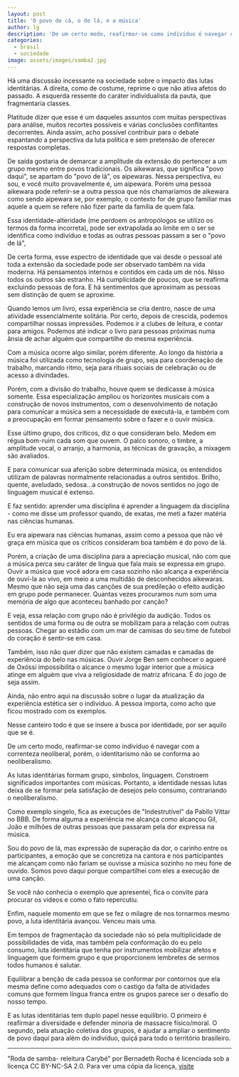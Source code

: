 ```yaml
---
layout: post
title: 'O povo de cá, o de lá, e a música'
author: lg
description: 'De um certo modo, reafirmar-se como indivíduo é navegar com a correnteza neoliberal, porém, o identitarismo não se conforma ao neoliberalismo.'
categories:
  - brasil
  - sociedade
image: assets/images/samba2.jpg
---
```


Há uma discussão incessante na sociedade sobre o impacto das lutas identitárias. A direita, como de costume, reprime o que não ativa afetos do passado. A esquerda ressente do caráter individualista da pauta, que fragmentaria classes.

Platitude dizer que esse é um daqueles assuntos com muitas perspectivas para análise, muitos recortes possíveis e várias conclusões conflitantes decorrentes. Ainda assim, acho possível contribuir para o debate espantando a perspectiva da luta política e sem pretensão de oferecer respostas completas.

De saída gostaria de demarcar a amplitude da extensão do pertencer a um grupo mesmo entre povos tradicionais. Os aikewaras, que significa "povo daqui", se apartam do "povo de lá", os aipewaras. Nessa perspectiva, eu sou, e você muito provavelmente é, um aipewara. Porém uma pessoa aikewara pode referir-se a outra pessoa que nós chamaríamos de aikewara como sendo aipewara se, por exemplo, o contexto for de grupo familiar mas aquele a quem se refere não fizer parte da família de quem fala.

Essa identidade-alteridade (me perdoem os antropólogos se utilizo os termos da forma incorreta), pode ser extrapolada ao limite em o ser se identifica como indivíduo e todas as outras pessoas passam a ser o "povo de lá",

De certa forma, esse espectro de identidade que vai desde o pessoal até toda a extensão da sociedade pode ser observado também na vida moderna. Há pensamentos internos e contidos em cada um de nós. Nisso todos os outros são estranho. Há cumplicidade de poucos, que se reafirma excluindo pessoas de fora. E há sentimentos que aproximam as pessoas sem distinção de quem se aproxime.

Quando lemos um livro, essa experiência se cria dentro, nasce de uma atividade essencialmente solitária. Por certo, depois de crescida, podemos compartilhar nossas impressões. Podemos ir a clubes de leitura, e contar para amigos. Podemos até indicar o livro para pessoas próximas numa ânsia de achar alguém que compartilhe do mesma experiência.

Com a música ocorre algo similar, porém diferente. Ao longo da história a música foi utilizada como tecnologia de grupo, seja para coordenação de trabalho, marcando ritmo, seja para rituais sociais de celebração ou de acesso a divindades.

Porém, com a divisão do trabalho, houve quem se dedicasse à música somente. Essa especialização ampliou os horizontes musicais com a construção de novos instrumentos, com o desenvolvimento de notação para comunicar a música sem a necessidade de executá-la, e também com a preocupação em formar pensamento sobre o fazer e o ouvir música.

Esse último grupo, dos críticos, diz o que consideram belo. Medem em régua bom-ruim cada som que ouvem. O palco sonoro, o timbre, a amplitude vocal, o arranjo, a harmonia, as técnicas de gravação, a mixagem são avaliados.

E para comunicar sua aferição sobre determinada música, os entendidos utilizam de palavras normalmente relacionadas a outros sentidos. Brilho, quente, aveludado, sedosa...a construção de novos sentidos no jogo de linguagem musical é extenso.

E faz sentido: aprender uma disciplina é aprender a linguagem da disciplina - como me disse um professor quando, de exatas, me meti a fazer matéria nas ciências humanas.

Eu era aipewara nas ciências humanas, assim como a pessoa que não vê graça em música que os críticos consideram boa também é do povo de lá.

Porém, a criação de uma disciplina para a apreciação musical, não com que a música perca seu caráter de lingua que fala mais se expressa em grupo. Ouvir a música que você adora em casa sozinho não alcança a experiência de ouví-la ao vivo, em meio a uma multidão de desconhecidos aikewaras. Mesmo que não seja uma das canções de sua predileção o efeito audição em grupo pode permanecer. Quantas vezes procuramos num som uma memória de algo que aconteceu banhado por canção?

E veja, essa relação com grupo não é privilégio da audição. Todos os sentidos de uma forma ou de outra se mobilizam para a relação com outras pessoas. Chegar ao estádio com um mar de camisas do seu time de futebol do coração é sentir-se em casa.

Também, isso não quer dizer que não existem camadas e camadas de experiência do belo nas músicas. Ouvir Jorge Ben sem conhecer o agueré de Oxóssi impossibilita o alcance o mesmo lugar interior que a música atinge em alguém que viva a religiosidade de matriz africana. É do jogo de seja assim.

Ainda, não entro aqui na discussão sobre o lugar da atualização da experiência estética ser o indivíduo. A pessoa importa, como acho que ficou mostrado com os exemplos.

Nesse canteiro todo é que se insere a busca por identidade, por ser aquilo que se é. 

De um certo modo, reafirmar-se como indivíduo é navegar com a correnteza neoliberal, porém, o identitarismo não se conforma ao neoliberalismo.

As lutas identitárias formam grupo, símbolos, linguagem. Constroem significados importantes com músicas. Portanto, a identidade nessas lutas deixa de se formar pela satisfação de desejos pelo consumo, contrariando o neoliberalismo. 

Como exemplo singelo, fica as execuções de "Indestrutível" da Pabllo Vittar no BBB. De forma alguma a experiência me alcança como alcançou Gil, João e milhões de outras pessoas que passaram pela dor expressa na música. 

Sou do povo de lá, mas expressão de superação da dor, o carinho entre os participantes, a emoção que se concretiza na cantora e nos participantes me alcançam como não fariam se ouvisse a música sozinho no meu fone de ouvido. Somos povo daqui porque compartilhei com eles a execução de uma canção.

Se você não conhecia o exemplo que apresentei, fica o convite para procurar os videos e como o fato repercutiu.

Enfim, naquele momento em que se fez o milagre de nos tornarmos mesmo povo, a luta identitária avançou. Venceu mais uma.

Em tempos de fragmentação da sociedade não só pela multiplicidade de possibilidades de vida, mas também pela conformação do eu pelo consumo, luta identitária que tenha por instrumentos mobilizar afetos e linguagem que formem grupo e que proporcionem 
lembretes de sermos todos humanos é salutar.

Equilibrar a benção de cada pessoa se conformar por contornos que ela mesma define como adequados com o castigo da falta de atividades comuns que formem língua franca entre os grupos parece ser o desafio do nosso tempo.

E as lutas identitárias tem duplo papel nesse equilíbrio. O primeiro é reafirmar a diversidade e defender minoria de massacre físico/moral. O segundo, pela atuação coletiva dos grupos, é ajudar a ampliar o sentimento de povo daqui para além do indivíduo, quiçá para todo o território brasileiro.

---
"Roda de samba- releitura Carybé" por Bernadeth Rocha é licenciada sob a licença CC BY-NC-SA 2.0. Para ver uma cópia da licença, [visite](https://creativecommons.org/licenses/by-nc-sa/2.0/)
